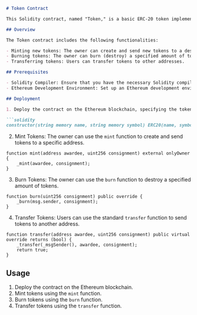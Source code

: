 ```markdown
# Token Contract

This Solidity contract, named "Token," is a basic ERC-20 token implementation. ERC-20 is a widely used standard on the Ethereum blockchain for fungible tokens.

## Overview

The Token contract includes the following functionalities:

- Minting new tokens: The owner can create and send new tokens to a designated address.
- Burning tokens: The owner can burn (destroy) a specified amount of tokens, reducing the total supply.
- Transferring tokens: Users can transfer tokens to other addresses.

## Prerequisites

- Solidity Compiler: Ensure that you have the necessary Solidity compiler installed to compile the contract.
- Ethereum Development Environment: Set up an Ethereum development environment for testing and deploying the contract.

## Deployment

1. Deploy the contract on the Ethereum blockchain, specifying the token name and symbol.

```solidity
constructor(string memory name, string memory symbol) ERC20(name, symbol) {}
```

2. Mint Tokens: The owner can use the `mint` function to create and send tokens to a specific address.

```solidity
function mint(address awardee, uint256 consignment) external onlyOwner {
    _mint(awardee, consignment);
}
```

3. Burn Tokens: The owner can use the `burn` function to destroy a specified amount of tokens.

```solidity
function burn(uint256 consignment) public override {
    _burn(msg.sender, consignment);
}
```

4. Transfer Tokens: Users can use the standard `transfer` function to send tokens to another address.

```solidity
function transfer(address awardee, uint256 consignment) public virtual override returns (bool) {
    _transfer(_msgSender(), awardee, consignment);
    return true;
}
```

## Usage

1. Deploy the contract on the Ethereum blockchain.
2. Mint tokens using the `mint` function.
3. Burn tokens using the `burn` function.
4. Transfer tokens using the `transfer` function.

